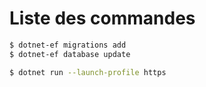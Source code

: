 # Liste des commandes

```bash	
$ dotnet-ef migrations add 
$ dotnet-ef database update

$ dotnet run --launch-profile https
```
